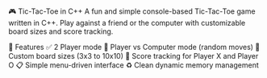 🎮 Tic-Tac-Toe in C++
A fun and simple console-based Tic-Tac-Toe game written in C++.
Play against a friend or the computer with customizable board sizes and score tracking.

🚀 Features
✅ 2 Player mode
🤖 Player vs Computer mode (random moves)
📏 Custom board sizes (3x3 to 10x10)
🧮 Score tracking for Player X and Player O
📋 Simple menu-driven interface
♻️ Clean dynamic memory management
